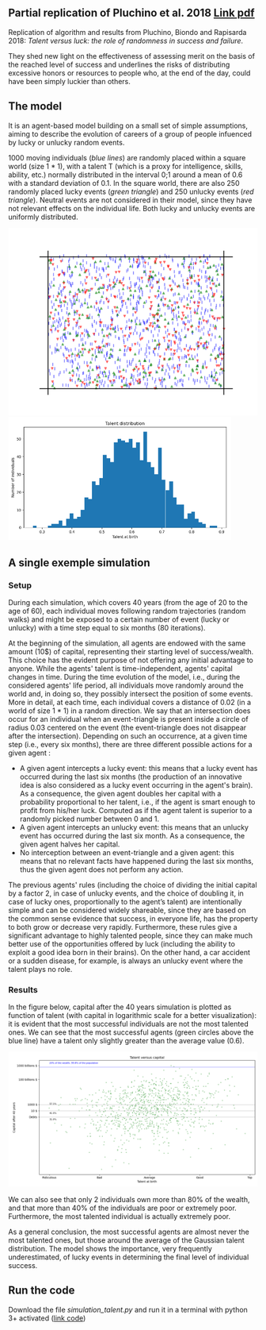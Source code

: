 ## Partial replication of Pluchino et al. 2018 [Link pdf](https://www.worldscientific.com/doi/pdf/10.1142/S0219525918500145)

Replication of algorithm and results from Pluchino, Biondo and Rapisarda 2018: _Talent versus luck: the role of randomness in success and failure_.

They shed new light on the effectiveness of assessing merit on the basis of the reached level of success and underlines the risks of distributing excessive honors or resources to people who, at the end of the day, could have been simply luckier than others. 

## The model
It is an agent-based model building on a small set of simple assumptions, aiming to describe the evolution of careers of a group of people infuenced by lucky or unlucky random events.

1000 moving individuals (_blue lines_) are randomly placed within a square world (size 1 * 1), with a talent T (which is a proxy for intelligence, skills, ability, etc.) normally distributed in the interval 0;1 around a mean of 0.6 with a standard deviation of 0.1.
In the square world, there are also 250 randomly placed lucky events (_green triangle_) and 250 unlucky events (_red triangle_). Neutral events are not considered in their model, since they have not relevant effects on the individual life. Both lucky and unlucky events are uniformly distributed.

<img src="world.png" style="width:700px;"/>
<img src="talent_distribution.PNG" style="width:450px;"/>


## A single exemple simulation

### Setup

During each simulation, which covers 40 years (from the age of 20 to the age of 60), each individual moves following random trajectories (random walks) and might be exposed to a certain number of event (lucky or unlucky) with a time step equal to six months (80 iterations).

At the beginning of the simulation, all agents are endowed with the same amount (10$) of capital, representing their starting level of success/wealth. This choice has the evident purpose of not offering any initial advantage to anyone. While the agents' talent is time-independent, agents' capital changes in time. During the time evolution of the model, i.e., during the considered agents' life period, all individuals move randomly around the world and, in doing so, they possibly intersect the position of some events. More in detail, at each time, each individual covers a distance of 0.02 (in a world of size 1 * 1) in a random direction. We say that an intersection does occur for an individual when an event-triangle is present inside a circle of radius 0.03 centered on the event (the event-triangle does not disappear after the intersection). Depending on such an occurrence, at a given time step (i.e., every six months), there are three different possible actions for a given agent :
* A given agent intercepts a lucky event: this means that a lucky event has occurred during the last six months (the production of an innovative idea is also considered as a lucky event occurring in the agent's brain). As a consequence, the given agent doubles her capital with a probability proportional to her talent, i.e., if the agent is smart enough to profit from his/her luck. Computed as if the agent talent is superior to a randomly picked number between 0 and 1.
* A given agent intercepts an unlucky event: this means that an unlucky event has occurred during the last six month. As a consequence, the given agent halves her capital.
* No interception between an event-triangle and a given agent: this means that no relevant facts have happened during the last six months, thus the given agent does not perform any action.

The previous agents' rules (including the choice of dividing the initial capital by a factor 2, in case of unlucky events, and the choice of doubling it, in case of lucky ones, proportionally to the agent’s talent) are intentionally simple and can be considered widely shareable, since they are based on the common sense evidence that success, in everyone life, has the property to both grow or decrease very rapidly. Furthermore, these rules give a significant advantage to highly talented people, since they can make much better use of the opportunities offered by luck (including the ability to exploit a good idea born in their brains). On the other hand, a car accident or a sudden disease, for example, is always an unlucky event where the talent plays no role.

### Results

In the figure below, capital after the 40 years simulation is plotted as function of talent (with capital in logarithmic scale for a better visualization): it is evident that the most successful individuals are not the most talented ones. We can see that the most successful agents (green circles above the blue line) have a talent only slightly greater than the average value (0.6). 

<img src="results.PNG" style="width:700px;"/>

We can also see that only 2 individuals own more than 80% of the wealth, and that more than 40% of the individuals are poor or extremely poor.
Furthermore, the most talented individual is actually extremely poor.

As a general conclusion, the most successful agents are almost never the most talented ones, but those around the average of the Gaussian talent distribution. The model shows the importance, very frequently underestimated, of lucky events in determining the final level of individual success.

## Run the code

Download the file _simulation_talent.py_ and run it in a terminal with python 3+ activated ([link code](https://github.com/JLefortBesnard/Partial_replication_Pluchino_paper/blob/main/simulation_talent.py))
